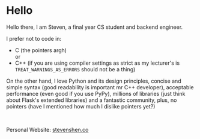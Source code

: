 # Hello
Hello there, I am Steven, a final year CS student and backend engineer.

I prefer not to code in:
* C (the pointers argh) 
<br>or 
* C++ (if you are using compiler settings as strict as my lecturer's is <code>TREAT_WARNINGS_AS_ERRORS</code> should not be a thing) 

On the other hand, I love Python and its design principles, concise and simple syntax (good readability is important mr C++ developer), acceptable performance (even good if you use PyPy), millions of libraries (just think about Flask's extended libraries) and a fantastic community, plus, no pointers (have I mentioned how much I dislike pointers yet?)

<br>

Personal Website: [stevenshen.co](https://stevenshen.co)
